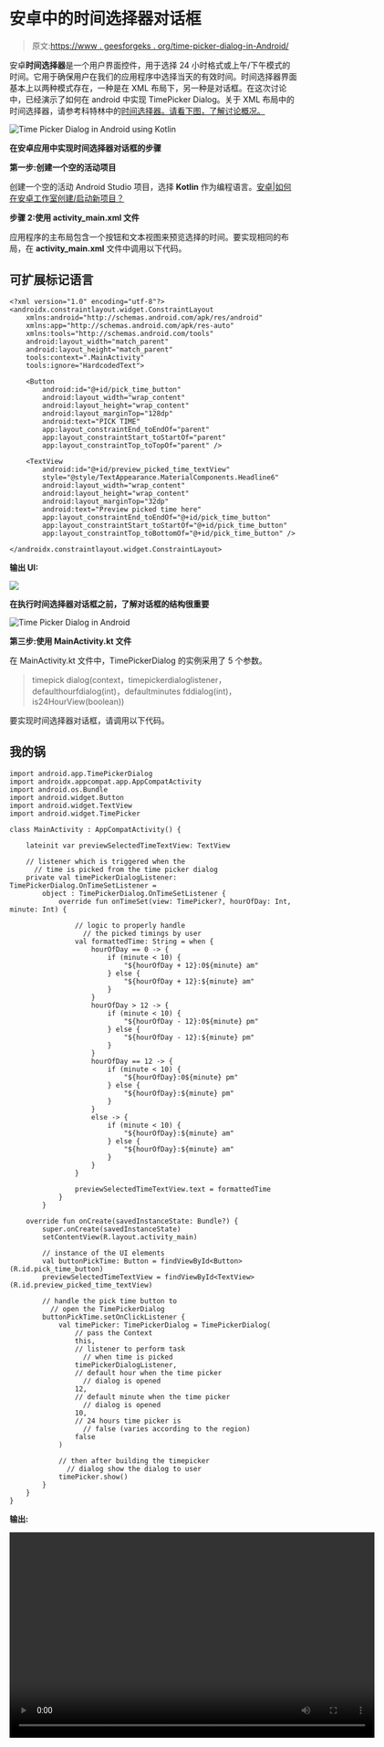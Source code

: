 # 安卓中的时间选择器对话框

> 原文:[https://www . geesforgeks . org/time-picker-dialog-in-Android/](https://www.geeksforgeeks.org/time-picker-dialog-in-android/)

安卓**时间选择器**是一个用户界面控件，用于选择 24 小时格式或上午/下午模式的时间。它用于确保用户在我们的应用程序中选择当天的有效时间。时间选择器界面基本上以两种模式存在，一种是在 XML 布局下，另一种是对话框。在这次讨论中，已经演示了如何在 android 中实现 TimePicker Dialog。关于 XML 布局中的时间选择器，请参考科特林中的[时间选择器。请看下图，了解讨论概况。](https://www.geeksforgeeks.org/timepicker-in-kotlin/)

![Time Picker Dialog in Android using Kotlin](img/93b0e4cbbb7a9254358f66e9499dab30.png)

**在安卓应用中实现时间选择器对话框的步骤**

**第一步:创建一个空的活动项目**

创建一个空的活动 Android Studio 项目，选择 **Kotlin** 作为编程语言。[安卓|如何在安卓工作室创建/启动新项目？](https://www.geeksforgeeks.org/android-how-to-create-start-a-new-project-in-android-studio/)

**步骤 2:使用 activity_main.xml 文件**

应用程序的主布局包含一个按钮和文本视图来预览选择的时间。要实现相同的布局，在 **activity_main.xml** 文件中调用以下代码。

## 可扩展标记语言

```
<?xml version="1.0" encoding="utf-8"?>
<androidx.constraintlayout.widget.ConstraintLayout 
    xmlns:android="http://schemas.android.com/apk/res/android"
    xmlns:app="http://schemas.android.com/apk/res-auto"
    xmlns:tools="http://schemas.android.com/tools"
    android:layout_width="match_parent"
    android:layout_height="match_parent"
    tools:context=".MainActivity"
    tools:ignore="HardcodedText">

    <Button
        android:id="@+id/pick_time_button"
        android:layout_width="wrap_content"
        android:layout_height="wrap_content"
        android:layout_marginTop="128dp"
        android:text="PICK TIME"
        app:layout_constraintEnd_toEndOf="parent"
        app:layout_constraintStart_toStartOf="parent"
        app:layout_constraintTop_toTopOf="parent" />

    <TextView
        android:id="@+id/preview_picked_time_textView"
        style="@style/TextAppearance.MaterialComponents.Headline6"
        android:layout_width="wrap_content"
        android:layout_height="wrap_content"
        android:layout_marginTop="32dp"
        android:text="Preview picked time here"
        app:layout_constraintEnd_toEndOf="@+id/pick_time_button"
        app:layout_constraintStart_toStartOf="@+id/pick_time_button"
        app:layout_constraintTop_toBottomOf="@+id/pick_time_button" />

</androidx.constraintlayout.widget.ConstraintLayout>
```

**输出 UI:**

![](img/2784917f2eb64c0eadd0c681cbe7c04b.png)

**在执行时间选择器对话框之前，了解对话框的结构很重要**

![Time Picker Dialog in Android](img/076a1e63e08c047a91c8ea5348dde0e5.png)

**第三步:使用 MainActivity.kt 文件**

在 MainActivity.kt 文件中，TimePickerDialog 的实例采用了 5 个参数。

> timepick dialog(context，timepickerdialoglistener，defaulthourfdialog(int)，defaultminutes fddialog(int)，is24HourView(boolean))

要实现时间选择器对话框，请调用以下代码。

## 我的锅

```
import android.app.TimePickerDialog
import androidx.appcompat.app.AppCompatActivity
import android.os.Bundle
import android.widget.Button
import android.widget.TextView
import android.widget.TimePicker

class MainActivity : AppCompatActivity() {

    lateinit var previewSelectedTimeTextView: TextView

    // listener which is triggered when the
      // time is picked from the time picker dialog
    private val timePickerDialogListener: TimePickerDialog.OnTimeSetListener =
        object : TimePickerDialog.OnTimeSetListener {
            override fun onTimeSet(view: TimePicker?, hourOfDay: Int, minute: Int) {

                // logic to properly handle 
                  // the picked timings by user
                val formattedTime: String = when {
                    hourOfDay == 0 -> {
                        if (minute < 10) {
                            "${hourOfDay + 12}:0${minute} am"
                        } else {
                            "${hourOfDay + 12}:${minute} am"
                        }
                    }
                    hourOfDay > 12 -> {
                        if (minute < 10) {
                            "${hourOfDay - 12}:0${minute} pm"
                        } else {
                            "${hourOfDay - 12}:${minute} pm"
                        }
                    }
                    hourOfDay == 12 -> {
                        if (minute < 10) {
                            "${hourOfDay}:0${minute} pm"
                        } else {
                            "${hourOfDay}:${minute} pm"
                        }
                    }
                    else -> {
                        if (minute < 10) {
                            "${hourOfDay}:${minute} am"
                        } else {
                            "${hourOfDay}:${minute} am"
                        }
                    }
                }

                previewSelectedTimeTextView.text = formattedTime
            }
        }

    override fun onCreate(savedInstanceState: Bundle?) {
        super.onCreate(savedInstanceState)
        setContentView(R.layout.activity_main)

        // instance of the UI elements
        val buttonPickTime: Button = findViewById<Button>(R.id.pick_time_button)
        previewSelectedTimeTextView = findViewById<TextView>(R.id.preview_picked_time_textView)

        // handle the pick time button to
          // open the TimePickerDialog
        buttonPickTime.setOnClickListener {
            val timePicker: TimePickerDialog = TimePickerDialog(
                // pass the Context
                this,
                // listener to perform task
                  // when time is picked
                timePickerDialogListener,
                // default hour when the time picker
                  // dialog is opened
                12,
                // default minute when the time picker
                  // dialog is opened
                10,
                // 24 hours time picker is 
                  // false (varies according to the region)
                false
            )

            // then after building the timepicker 
              // dialog show the dialog to user
            timePicker.show()
        }
    }
}
```

**输出:**

<video class="wp-video-shortcode" id="video-610261-1" width="640" height="360" preload="metadata" controls=""><source type="video/mp4" src="https://media.geeksforgeeks.org/wp-content/uploads/20210522111920/Untitled.mp4?_=1">[https://media.geeksforgeeks.org/wp-content/uploads/20210522111920/Untitled.mp4](https://media.geeksforgeeks.org/wp-content/uploads/20210522111920/Untitled.mp4)</video>